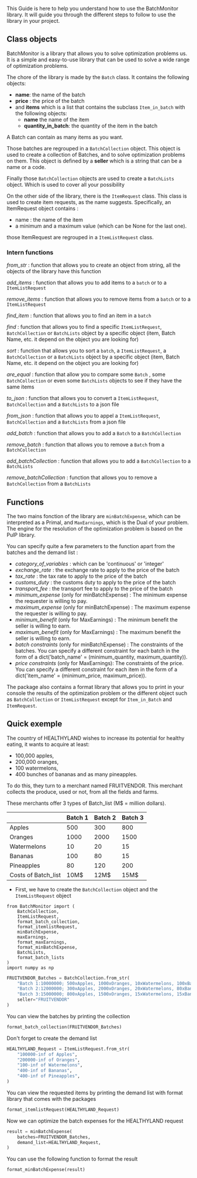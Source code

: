 This Guide is here to help you understand how to use the BatchMonitor library. It will guide you through the different steps to follow to use the library in your project.

## Class objects

BatchMonitor is a library that allows you to solve optimization problems us. It is a simple and easy-to-use library that can be used to solve a wide range of optimization problems.

The chore of the library is made by the `Batch` class. It contains the following objects:

- **name**: the name of the batch
- **price** : the price of the batch
- and **items** which is a list that contains the subclass `Item_in_batch` with the following objects:
  - **name** the name of the item
  - **quantity_in_batch**: the quantity of the item in the batch

A Batch can contain as many items as you want.


Those batches are regrouped in a `BatchCollection` object. This object is used to create a collection of Batches, and to solve optimization problems on them. This object is defined by a **seller** which is a string that can be a name or a code.


Finally those `BatchCollection` objects are used to create a `BatchLists` object. Which is used to cover all your possibility


On the other side of the library, there is the `ItemRequest` class. This class is used to create item requests, as the name suggests. Specifically, an ItemRequest object contains :
 - name : the name of the item
 - a minimum and a maximum value (which can be None for the last one).


those ItemRequest are regrouped in a `ItemListRequest` class.

### Intern functions

*from_str* : function that allows you to create an object from string, all the objects of the library have this function

*add_items* : function that allows you to add items to a `batch` or to a `ItemListRequest`

*remove_items* : function that allows you to remove items from a `batch` or to a `ItemListRequest`

*find_item* : function that allows you to find an item in a `batch`

*find* : function that allows you to find a specific  `ItemListRequest`, `BatchCollection` or `BatchLists` object by a specific object (item, Batch Name, etc. it depend on the object you are looking for)

*sort* : function that allows you to sort a `batch`, a `ItemListRequest`, a `BatchCollection` or a `BatchLists` object by a specific object (item, Batch Name, etc. it depend on the object you are looking for)

*are_equal* : function that allow you to compare some `Batch` , some `BatchCollection` or even some `BatchLists` objects to see if they have the same items

*to_json* : function that allows you to convert a `ItemListRequest`,  `BatchCollection` and a `BatchLists` to a json file

*from_json* : function that allows you to appel a `ItemListRequest`,  `BatchCollection` and a `BatchLists` from a json file

*add_batch* : function that allows you to add a `Batch` to a `BatchCollection`

*remove_batch* : function that allows you to remove a `Batch` from a `BatchCollection`

*add_batchCollection* : function that allows you to add a `BatchCollection` to a `BatchLists`

*remove_batchCollection* : function that allows you to remove a `BatchCollection` from a `BatchLists`

## Functions

The two mains fonction of the library are `minBatchExpense`, which can be interpreted as a Primal, and `MaxEarnings`, which is the Dual of your problem. The engine for the resolution of the optimization problem is based on the PulP library.

You can specify quite a few parameters to the function apart from the batches and the demand list :
 - *category_of_variables* : which can be 'continuous' or 'integer'
 - *exchange_rate* : the exchange rate to apply to the price of the batch
 - *tax_rate* : the tax rate to apply to the price of the batch
 - *customs_duty* : the customs duty to apply to the price of the batch
 - *transport_fee* : the transport fee to apply to the price of the batch
 - *minimum_expense* (only for minBatchExpense) : The minimum expense the requester is willing to pay.
 - *maximum_expense* (only for minBatchExpense) : The maximum expense the requester is willing to pay.
 - *minimum_benefit* (only for MaxEarnings) : The minimum benefit the seller is willing to earn.
 - *maximum_benefit* (only for MaxEarnings) : The maximum benefit the seller is willing to earn.
 - *batch constraints* (only for minBatchExpense) : The constraints of the batches. You can specify a different constraint for each batch in the form of a dict('batch_name' = (minimum_quantity, maximum_quantity)).
 - *price constraints* (only for MaxEarnings): The constraints of the price. You can specify a different constraint for each item in the form of a dict('item_name' = (minimum_price, maximum_price)).


The package also contains a format library that allows you to print in your console the results of the optimization problem or the different object such as `BatchCollection` or `ItemListRequest` except for `Item_in_Batch` and `ItemRequest`.


## Quick exemple

The country of HEALTHYLAND wishes to increase its potential for healthy eating, it wants to acquire at least:

- 100,000 apples,
- 200,000 oranges,
- 100 watermelons,
- 400 bunches of bananas and as many pineapples.

To do this, they turn to a merchant named FRUITVENDOR. This merchant collects the produce, used or not, from all the fields and farms.

These merchants offer 3 types of Batch_list (M$ = million dollars).

|                | Batch 1 | Batch 2 | Batch 3 |
| -------------- | ------- | ------- | ------- |
| Apples         | 500     | 300     | 800     |
| Oranges        | 1000    | 2000    | 1500    |
| Watermelons    | 10      | 20      | 15      |
| Bananas | 100 | 80      | 15      |
| Pineapples     | 80      | 120     | 200     |
| Costs of Batch_list | 10M$ | 12M$   | 15M$    |

- First, we have to create the `BatchCollection` object and the `ItemListRequest` object

```{python, include=FALSE}
from BatchMonitor import (
    BatchCollection,
    ItemListRequest,
    format_batch_collection,
    format_itemlistRequest,
    minBatchExpense,
    maxEarnings,
    format_maxEarnings,
    format_minBatchExpense,
    BatchLists,
    format_batch_lists
)
import numpy as np
```

```python
FRUITVENDOR_Batches = BatchCollection.from_str(
    "Batch 1:10000000; 500xApples, 1000xOranges, 10xWatermelons, 100xBananas, 80xPineapples",
    "Batch 2:12000000; 300xApples, 2000xOranges, 20xWatermelons, 80xBananas, 120xPineapples",
    "Batch 3:15000000; 800xApples, 1500xOranges, 15xWatermelons, 15xBananas, 200xPineapples",
    seller="FRUITVENDOR"
)
```
You can view the batches by printing the collection

```python
format_batch_collection(FRUITVENDOR_Batches)
```

Don't forget to create the demand list

```python
HEALTHYLAND_Request = ItemListRequest.from_str(
    "100000-inf of Apples",
    "200000-inf of Oranges",
    "100-inf of Watermelons",
    "400-inf of Bananas",
    "400-inf of Pineapples",
)
```
You can view the requested items by printing the demand list with format library that comes with the packages

```python
format_itemlistRequest(HEALTHYLAND_Request)
```

Now we can optimize the batch expenses for the HEALTHYLAND request

```python
result = minBatchExpense(
    batches=FRUITVENDOR_Batches,
    demand_list=HEALTHYLAND_Request,
)
```

You can use the following function to format the result

```python
format_minBatchExpense(result)
```
